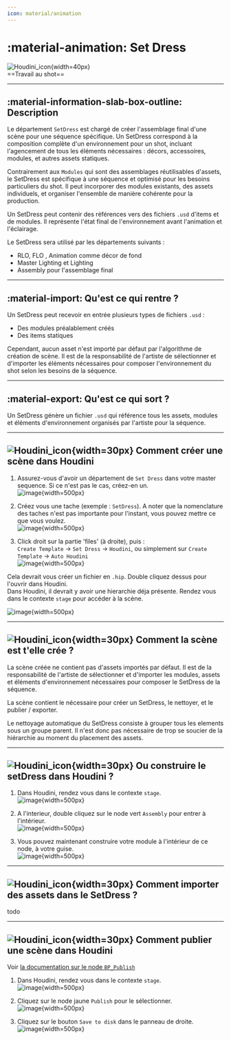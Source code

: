 ```yaml
---
icon: material/animation
---
```


# :material-animation: Set Dress


![Houdini_icon](../assets/icons/houdini.png){width=40px}
<br>
==Travail au shot==

------

## :material-information-slab-box-outline: Description

Le département `SetDress` est chargé de créer l'assemblage final d'une scène pour une séquence spécifique. Un SetDress correspond à la composition complète d'un environnement pour un shot, incluant l'agencement de tous les éléments nécessaires : décors, accessoires, modules, et autres assets statiques.

Contrairement aux `Modules` qui sont des assemblages réutilisables d'assets, le SetDress est spécifique à une séquence et optimisé pour les besoins particuliers du shot. Il peut incorporer des modules existants, des assets individuels, et organiser l'ensemble de manière cohérente pour la production.

Un SetDress peut contenir des références vers des fichiers `.usd` d'items et de modules. Il représente l'état final de l'environnement avant l'animation et l'éclairage.

Le SetDress sera utilisé par les départements suivants :

- RLO, FLO , Animation comme décor de fond
- Master Lighting et Lighting
- Assembly pour l'assemblage final

------

## :material-import: Qu'est ce qui rentre ?

Un SetDress peut recevoir en entrée plusieurs types de fichiers `.usd` :

- Des modules préalablement créés
- Des items statiques

Cependant, aucun asset n'est importé par défaut par l'algorithme de création de scène. Il est de la responsabilité de l'artiste de sélectionner et d'importer les éléments nécessaires pour composer l'environnement du shot selon les besoins de la séquence.

------

## :material-export: Qu'est ce qui sort ?

Un SetDress génère un fichier `.usd` qui référence tous les assets, modules et éléments d'environnement organisés par l'artiste pour la séquence. 

------


## ![Houdini_icon](../assets/icons/houdini.png){width=30px} Comment créer une scène dans Houdini

1. Assurez-vous d'avoir un département de `Set Dress` dans votre master sequence. Si ce n'est pas le cas, créez-en un.<br>
![image](../assets/screen_setD/01.png){width=500px}

2. Créez vous une tache (exemple : `SetDress`). A noter que la nomenclature des taches n'est pas importante pour l'instant, vous pouvez mettre ce que vous voulez.<br>
![image](../assets/screen_setD/02.png){width=500px}

3. Click droit sur la partie 'files' (à droite), puis : <br>
`Create Template` -> `Set Dress` -> `Houdini`, ou simplement sur `Create Template` -> `Auto Houdini`<br>
![image](../assets/screen_setD/03.png){width=500px}

Cela devrait vous créer un fichier en `.hip`. Double cliquez dessus pour l'ouvrir dans Houdini.<br>
Dans Houdini, il devrait y avoir une hierarchie déja présente. Rendez vous dans le contexte `stage` pour accéder à la scène.<br>

![image](../assets/screen_setD/04.png){width=500px}


-----


## ![Houdini_icon](../assets/icons/houdini.png){width=30px} Comment la scène est t'elle crée ?

La scène créée ne contient pas d'assets importés par défaut. Il est de la responsabilité de l'artiste de sélectionner et d'importer les modules, assets et éléments d'environnement nécessaires pour composer le SetDress de la séquence.

La scène contient le nécessaire pour créer un SetDress, le nettoyer, et le publier / exporter.

Le nettoyage automatique du SetDress consiste à grouper tous les elements sous un groupe parent. Il n'est donc pas nécessaire de trop se soucier de la hiérarchie au moment du placement des assets.

-----

## ![Houdini_icon](../assets/icons/houdini.png){width=30px} Ou construire le setDress dans Houdini ?

1. Dans Houdini, rendez vous dans le contexte `stage`.<br>
![image](../assets/screen_modu/05.png){width=500px}

2. A l'interieur, double cliquez sur le node vert `Assembly` pour entrer à l'intérieur.<br>
![image](../assets/screen_modu/06.png){width=500px}

3. Vous pouvez maintenant construire votre module à l'intérieur de ce node, à votre guise.<br>
![image](../assets/screen_modu/07.png){width=500px}


-----

## ![Houdini_icon](../assets/icons/houdini.png){width=30px} Comment importer des assets dans le SetDress ?

todo

-----

## ![Houdini_icon](../assets/icons/houdini.png){width=30px} Comment publier une scène dans Houdini

Voir [la documentation sur le node `BP_Publish`](../../outils/houdini_node_bp_export)

1. Dans Houdini, rendez vous dans le contexte `stage`.<br>
![image](../assets/screen_modu/05.png){width=500px}

2. Cliquez sur le node jaune `Publish` pour le sélectionner.<br>
![image](../assets/screen_modu/08.png){width=500px}

3. Cliquez sur le bouton `Save to disk` dans le panneau de droite.<br>
![image](../assets/screen_setD/05.png){width=500px}